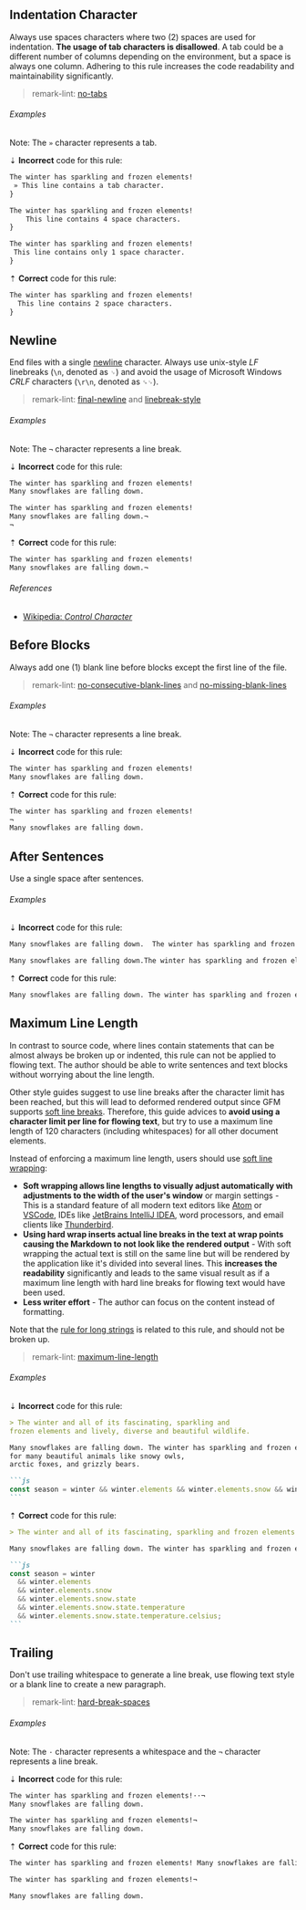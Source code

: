 ## Indentation Character

Always use spaces characters where two (2) spaces are used for indentation. **The usage of tab characters is disallowed**. A tab could be a different number of columns depending on the environment, but a space is always one column. Adhering to this rule increases the code readability and maintainability significantly.

> remark-lint: [no-tabs][remark-lint-no-tabs]

###### Examples

Note: The `»` character represents a tab.

⇣ **Incorrect** code for this rule:

```markdown
The winter has sparkling and frozen elements!
 » This line contains a tab character.
}
```

```markdown
The winter has sparkling and frozen elements!
    This line contains 4 space characters.
}
```

```markdown
The winter has sparkling and frozen elements!
 This line contains only 1 space character.
}
```

⇡ **Correct** code for this rule:

```markdown
The winter has sparkling and frozen elements!
  This line contains 2 space characters.
}
```

## Newline

End files with a single [newline][wikipedia-newline] character. Always use unix-style _LF_ linebreaks (`\n`, denoted as `␊`) and avoid the usage of Microsoft Windows _CRLF_ characters (`\r\n`, denoted as `␍␊`).

> remark-lint: [final-newline][remark-lint-final-newline] and [linebreak-style][remark-lint-linebreak-style]

###### Examples

Note: The `¬` character represents a line break.

⇣ **Incorrect** code for this rule:

```markdown
The winter has sparkling and frozen elements!
Many snowflakes are falling down.
```

```markdown
The winter has sparkling and frozen elements!
Many snowflakes are falling down.¬
¬

```

⇡ **Correct** code for this rule:

```markdown
The winter has sparkling and frozen elements!
Many snowflakes are falling down.¬

```

###### References

- [Wikipedia: _Control Character_][wikipedia-control_character]

## Before Blocks

Always add one (1) blank line before blocks except the first line of the file.

> remark-lint: [no-consecutive-blank-lines][remark-lint-no-consecutive-blank-lines] and [no-missing-blank-lines][remark-lint-no-missing-blank-lines]

###### Examples

Note: The `¬` character represents a line break.

⇣ **Incorrect** code for this rule:

```markdown
The winter has sparkling and frozen elements!
Many snowflakes are falling down.
```

⇡ **Correct** code for this rule:

```markdown
The winter has sparkling and frozen elements!
¬
Many snowflakes are falling down.
```

## After Sentences

Use a single space after sentences.

###### Examples

⇣ **Incorrect** code for this rule:

```markdown
Many snowflakes are falling down.  The winter has sparkling and frozen elements!
```

```markdown
Many snowflakes are falling down.The winter has sparkling and frozen elements!
```

⇡ **Correct** code for this rule:

```markdown
Many snowflakes are falling down. The winter has sparkling and frozen elements!
```

## Maximum Line Length

In contrast to source code, where lines contain statements that can be almost always be broken up or indented, this rule can not be applied to flowing text. The author should be able to write sentences and text blocks without worrying about the line length.

Other style guides suggest to use line breaks after the character limit has been reached, but this will lead to deformed rendered output since GFM supports [soft line breaks][gfm-spec-soft_line_breaks]. Therefore, this guide advices to **avoid using a character limit per line for flowing text**, but try to use a maximum line length of 120 characters (including whitespaces) for all other document elements.

Instead of enforcing a maximum line length, users should use [soft line wrapping][wikipedia-line_wrap]:

- **Soft wrapping allows line lengths to visually adjust automatically with adjustments to the width of the user's window** or margin settings - This is a standard feature of all modern text editors like [Atom][atom-doc-soft_wrap] or [VSCode][vscode-doc-soft_wrap], IDEs like [JetBrains IntelliJ IDEA][jetbrains-intellij-doc-soft_wrap], word processors, and email clients like [Thunderbird][thunderbird].
- **Using hard wrap inserts actual line breaks in the text at wrap points causing the Markdown to not look like the rendered output** - With soft wrapping the actual text is still on the same line but will be rendered by the application like it's divided into several lines. This **increases the readability** significantly and leads to the same visual result as if a maximum line length with hard line breaks for flowing text would have been used.
- **Less writer effort** - The author can focus on the content instead of formatting.

Note that the [rule for long strings][strings-line_length] is related to this rule, and should not be broken up.

> remark-lint: [maximum-line-length][remark-lint-maximum-line-length]

###### Examples

⇣ **Incorrect** code for this rule:

`````markdown
> The winter and all of its fascinating, sparkling and
frozen elements and lively, diverse and beautiful wildlife.

Many snowflakes are falling down. The winter has sparkling and frozen elements! It is home
for many beautiful animals like snowy owls,
arctic foxes, and grizzly bears.

```js
const season = winter && winter.elements && winter.elements.snow && winter.elements.snow.state && winter.elements.snow.state.temperature && winter.elements.snow.state.temperature.celsius;
```
`````

⇡ **Correct** code for this rule:

`````markdown
> The winter and all of its fascinating, sparkling and frozen elements and lively, diverse and beautiful wildlife.

Many snowflakes are falling down. The winter has sparkling and frozen elements! It is home for many beautiful animals like snowy owls, arctic foxes, and grizzly bears.

```js
const season = winter
  && winter.elements
  && winter.elements.snow
  && winter.elements.snow.state
  && winter.elements.snow.state.temperature
  && winter.elements.snow.state.temperature.celsius;
```
`````

## Trailing

Don't use trailing whitespace to generate a line break, use flowing text style or a blank line to create a new paragraph.

> remark-lint: [hard-break-spaces][remark-lint-hard-break-spaces]

###### Examples

Note: The `·` character represents a whitespace and the `¬` character represents a line break.

⇣ **Incorrect** code for this rule:

```markdown
The winter has sparkling and frozen elements!··¬
Many snowflakes are falling down.
```

```markdown
The winter has sparkling and frozen elements!¬
Many snowflakes are falling down.
```

⇡ **Correct** code for this rule:

```markdown
The winter has sparkling and frozen elements! Many snowflakes are falling down.
```

```markdown
The winter has sparkling and frozen elements!¬

Many snowflakes are falling down.
```

[strings-line_length]: strings.md#line-length

[atom-doc-soft_wrap]: http://flight-manual.atom.io/getting-started/sections/atom-basics/#soft-wrap
[gfm-spec-soft_line_breaks]: https://github.github.com/gfm/#soft-line-breaks
[jetbrains-intellij-doc-soft_wrap]: https://www.jetbrains.com/help/idea/general.html
[remark-lint-final-newline]: https://github.com/remarkjs/remark-lint/tree/main/packages/remark-lint-final-newline
[remark-lint-hard-break-spaces]: https://github.com/remarkjs/remark-lint/tree/main/packages/remark-lint-hard-break-spaces
[remark-lint-linebreak-style]: https://github.com/remarkjs/remark-lint/tree/main/packages/remark-lint-linebreak-style
[remark-lint-maximum-line-length]: https://github.com/remarkjs/remark-lint/tree/main/packages/remark-lint-maximum-line-length
[remark-lint-no-consecutive-blank-lines]: https://github.com/remarkjs/remark-lint/tree/main/packages/remark-lint-no-consecutive-blank-lines
[remark-lint-no-missing-blank-lines]: https://github.com/remarkjs/remark-lint/tree/main/packages/remark-lint-no-missing-blank-lines
[remark-lint-no-tabs]: https://github.com/remarkjs/remark-lint/tree/main/packages/remark-lint-no-tabs
[thunderbird]: https://www.mozilla.org/thunderbird
[vscode-doc-soft_wrap]: https://code.visualstudio.com/docs/editor/codebasics#_common-questions
[wikipedia-control_character]: https://en.wikipedia.org/wiki/Control_character
[wikipedia-line_wrap]: https://en.wikipedia.org/wiki/Line_wrap_and_word_wrap
[wikipedia-newline]: https://en.wikipedia.org/wiki/Newline
